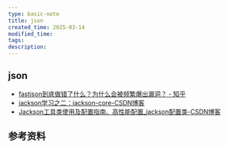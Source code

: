 ```yaml
---
type: basic-note
title: json
created_time: 2025-03-14
modified_time: 
tags:
description:
---
```


## json

- [fastjson到底做错了什么？为什么会被频繁爆出漏洞？ - 知乎](https://zhuanlan.zhihu.com/p/157211675?from_voters_page=true)
- [jackson学习之二：jackson-core-CSDN博客](https://blog.csdn.net/boling_cavalry/article/details/108571629)
- [Jackson工具类使用及配置指南、高性能配置_jackson配置类-CSDN博客](https://blog.csdn.net/zzhongcy/article/details/120066586)

## 参考资料
